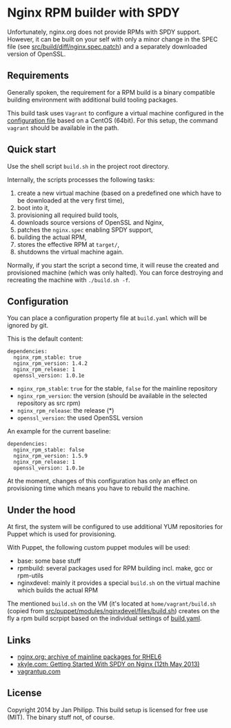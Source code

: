 # Nginx RPM builder with SPDY
Unfortunately, nginx.org does not provide RPMs with SPDY support. However, it can be built on your self with only a minor
change in the SPEC file (see [src/build/diff/nginx.spec.patch](src/build/diff/nginx.spec.patch)) and a separately
downloaded version of OpenSSL.

## Requirements
Generally spoken, the requirement for a RPM build is a binary compatible building environment with additional build
tooling packages.

This build task uses `Vagrant` to configure a virtual machine configured in the [configuration file](Vagrantfile) based
on a CentOS (64bit). For this setup, the command `vagrant` should be available in the path.

## Quick start
Use the shell script `build.sh` in the project root directory.

Internally, the scripts processes the following tasks:

1. create a new virtual machine (based on a predefined one which have to be downloaded at the very first time),
2. boot into it,
3. provisioning all required build tools,
4. downloads source versions of OpenSSL and Nginx,
5. patches the `nginx.spec` enabling SPDY support,
6. building the actual RPM,
7. stores the effective RPM at `target/`,
8. shutdowns the virtual machine again.

Normally, if you start the script a second time, it will reuse the created and provisioned machine (which was only
halted). You can force destroying and recreating the machine with `./build.sh -f`.

## Configuration
You can place a configuration property file at `build.yaml` which will be ignored by git.

This is the default content:

```
dependencies:
  nginx_rpm_stable: true
  nginx_rpm_version: 1.4.2
  nginx_rpm_release: 1
  openssl_version: 1.0.1e
```

* `nginx_rpm_stable`: `true` for the stable, `false` for the mainline repository
* `nginx_rpm_version`: the version (should be available in the selected repository as src rpm)
* `nginx_rpm_release`: the release (*)
* `openssl_version`: the used OpenSSL version

An example for the current baseline:

```
dependencies:
  nginx_rpm_stable: false
  nginx_rpm_version: 1.5.9
  nginx_rpm_release: 1
  openssl_version: 1.0.1e
```

At the moment, changes of this configuration has only an effect on provisioning time which means you have to rebuild the
machine.

## Under the hood
At first, the system will be configured to use additional YUM repositories for Puppet which is used for provisioning.

With Puppet, the following custom puppet modules will be used:

* base: some base stuff
* rpmbuild: several packages used for RPM building incl. make, gcc or rpm-utils
* nginxdevel: mainly it provides a special `build.sh` on the virtual machine which builds the actual RPM

The mentioned `build.sh` on the VM (it's located at `home/vagrant/build.sh` (copied from
[src/puppet/modules/nginxdevel/files/build.sh](here)) creates on the fly a rpm build scrpipt based on the individual
settings of [build.yaml](build.yaml).

## Links
* [nginx.org: archive of mainline packages for RHEL6](http://nginx.org/packages/mainline/rhel/6/x86_64/RPMS/)
* [xkyle.com: Getting Started With SPDY on Nginx (12th May 2013)](https://xkyle.com/getting-started-with-spdy-on-nginx/)
* [vagrantup.com](http://www.vagrantup.com/)

## License
Copyright 2014 by Jan Philipp. This build setup is licensed for free use (MIT). The binary stuff not, of course.